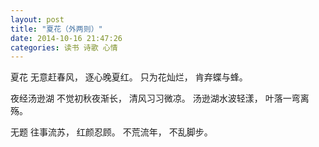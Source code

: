 ```yaml
---
layout: post 
title: "夏花（外两则）"
date: 2014-10-16 21:47:26
categories: 读书 诗歌 心情
---
```


夏花
无意赶春风，
逐心晚夏红。
只为花灿烂，
肯弃蝶与蜂。

夜经汤逊湖
不觉初秋夜渐长，
清风习习微凉。
汤逊湖水波轻漾，
叶落一弯离殇。

无题
往事流苏，
红颜忍顾。
不荒流年，
不乱脚步。